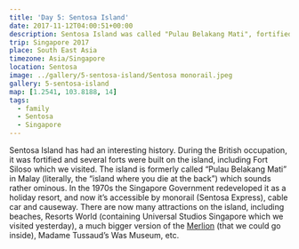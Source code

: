 ```yaml
---
title: 'Day 5: Sentosa Island'
date: 2017-11-12T04:00:51+00:00
description: Sentosa Island was called "Pulau Belakang Mati", fortified during the British occupation, and is now a holiday resort.
trip: Singapore 2017
place: South East Asia
timezone: Asia/Singapore
location: Sentosa
image: ../gallery/5-sentosa-island/Sentosa monorail.jpeg
gallery: 5-sentosa-island
map: [1.2541, 103.8188, 14]
tags:
  - family
  - Sentosa
  - Singapore
---
```


Sentosa Island has had an interesting history. During the British occupation, it was fortified and several forts were built on the island, including Fort Siloso which we visited. The island is formerly called &#8220;Pulau Belakang Mati&#8221; in Malay (literally, the &#8220;island where you die at the back&#8221;) which sounds rather ominous. In the 1970s the Singapore Government redeveloped it as a holiday resort, and now it&#8217;s accessible by monorail (Sentosa Express), cable car and causeway. There are now many attractions on the island, including beaches, Resorts World (containing Universal Studios Singapore which we visited yesterday), a much bigger version of the [Merlion][1] (that we could go inside), Madame Tussaud&#8217;s Was Museum, etc.

[1]: http://merlion.sentosa.com.sg
